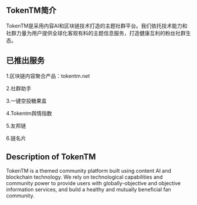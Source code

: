 ## TokenTM简介

TokenTM是采用内容AI和区块链技术打造的主题社群平台。我们依托技术能力和社群力量为用户提供全球化客观有料的主题信息服务，打造健康互利的粉丝社群生态。

## 已推出服务

1.区块链内容聚合产品：tokentm.net

2.社群助手

3.一键空投糖果盒

4.Tokentm舆情指数

5.友邦链

6.链名片


## Description of TokenTM

TokenTM is a themed community platform built using content AI and blockchain technology. We rely on technological capabilities and community power to provide users with globally-objective and objective information services, and build a healthy and mutually beneficial fan community.
